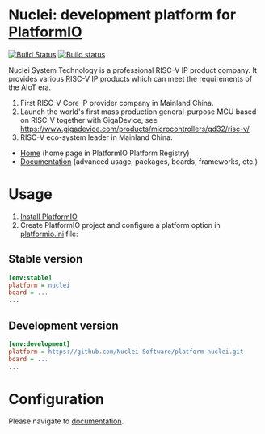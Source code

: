 # Nuclei: development platform for [PlatformIO](http://platformio.org)
[![Build Status](https://travis-ci.org/Nuclei-Software/platform-nuclei.svg?branch=nuclei)](https://travis-ci.org/Nuclei-Software/platform-nuclei)
[![Build status](https://ci.appveyor.com/api/projects/status/cy7mc2qbd5yalr41?svg=true)](https://ci.appveyor.com/project/fanghuaqi/platform-nuclei)

Nuclei System Technology is a professional RISC-V IP product company.
It provides various RISC-V IP products which can meet the requirements of the AIoT era.
1. First RISC-V Core IP provider company in Mainland China.
2. Launch the world's first mass production general-purpose MCU based on RISC-V together with GigaDevice, see https://www.gigadevice.com/products/microcontrollers/gd32/risc-v/
3. RISC-V eco-system leader in Mainland China.

* [Home](http://platformio.org/platforms/nuclei) (home page in PlatformIO Platform Registry)
* [Documentation](http://docs.platformio.org/page/platforms/nuclei.html) (advanced usage, packages, boards, frameworks, etc.)

# Usage

1. [Install PlatformIO](http://platformio.org)
2. Create PlatformIO project and configure a platform option in [platformio.ini](http://docs.platformio.org/page/projectconf.html) file:

## Stable version

```ini
[env:stable]
platform = nuclei
board = ...
...
```

## Development version

```ini
[env:development]
platform = https://github.com/Nuclei-Software/platform-nuclei.git
board = ...
...
```

# Configuration

Please navigate to [documentation](http://docs.platformio.org/page/platforms/nuclei.html).
